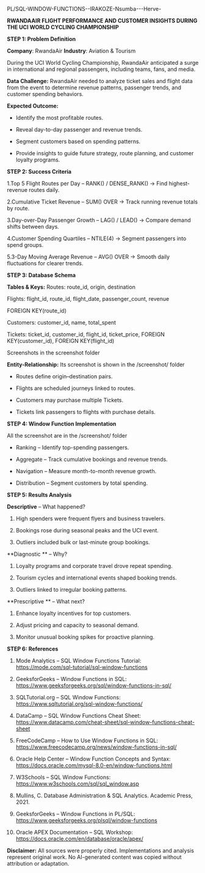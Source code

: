 PL/SQL-WINDOW-FUNCTIONS--IRAKOZE-Nsumba---Herve-

**RWANDAAIR FLIGHT PERFORMANCE AND CUSTOMER INSIGHTS DURING THE UCI WORLD CYCLING CHAMPIONSHIP**

**STEP 1: Problem Definition**

**Company**: RwandaAir
**Industry**: Aviation & Tourism

During the UCI World Cycling Championship, RwandaAir anticipated a surge in international and regional passengers, including teams, fans, and media.

**Data Challenge:**
RwandaAir needed to analyze ticket sales and flight data from the event to determine revenue patterns, passenger trends, and customer spending behaviors.

**Expected Outcome:**

- Identify the most profitable routes.

- Reveal day-to-day passenger and revenue trends.

- Segment customers based on spending patterns.

- Provide insights to guide future strategy, route planning, and customer loyalty programs.

**STEP 2: Success Criteria**

  1.Top 5 Flight Routes per Day – RANK() / DENSE_RANK() → Find highest-revenue routes daily.
  
  2.Cumulative Ticket Revenue – SUM() OVER → Track running revenue totals by route.
  
  3.Day-over-Day Passenger Growth – LAG() / LEAD() → Compare demand shifts between days.
  
  4.Customer Spending Quartiles – NTILE(4) → Segment passengers into spend groups.
  
  5.3-Day Moving Average Revenue – AVG() OVER → Smooth daily fluctuations for clearer trends.

**STEP 3: Database Schema**

**Tables & Keys:**
Routes: route_id, origin, destination

Flights: flight_id, route_id, flight_date, passenger_count, revenue

FOREIGN KEY(route_id)

Customers: customer_id, name, total_spent

Tickets: ticket_id, customer_id, flight_id, ticket_price, FOREIGN KEY(customer_id), FOREIGN KEY(flight_id)

Screenshots in the screenshot folder

**Entity-Relationship:**
Its screenshot is shown in the /screenshot/ folder

 - Routes define origin–destination pairs.
 
 - Flights are scheduled journeys linked to routes.
 
 - Customers may purchase multiple Tickets.
 
 - Tickets link passengers to flights with purchase details.

**STEP 4: Window Function Implementation**

All the screenshot are in the /screenshot/ folder

 * Ranking – Identify top-spending passengers.
 
 * Aggregate – Track cumulative bookings and revenue trends.
 
 * Navigation – Measure month-to-month revenue growth.
 
 * Distribution – Segment customers by total spending.

**STEP 5: Results Analysis**

**Descriptive** – What happened?

1. High spenders were frequent flyers and business travelers.
    
2. Bookings rose during seasonal peaks and the UCI event.
    
3. Outliers included bulk or last-minute group bookings.
    
**Diagnostic ** – Why?

1. Loyalty programs and corporate travel drove repeat spending.
    
2. Tourism cycles and international events shaped booking trends.
    
3. Outliers linked to irregular booking patterns.

**Prescriptive ** – What next?

1. Enhance loyalty incentives for top customers.
    
2. Adjust pricing and capacity to seasonal demand.
    
3. Monitor unusual booking spikes for proactive planning.

**STEP 6: References**

1. Mode Analytics – SQL Window Functions Tutorial: https://mode.com/sql-tutorial/sql-window-functions

2. GeeksforGeeks – Window Functions in SQL: https://www.geeksforgeeks.org/sql/window-functions-in-sql/

3. SQLTutorial.org – SQL Window Functions: https://www.sqltutorial.org/sql-window-functions/

4. DataCamp – SQL Window Functions Cheat Sheet: https://www.datacamp.com/cheat-sheet/sql-window-functions-cheat-sheet

5. FreeCodeCamp – How to Use Window Functions in SQL: https://www.freecodecamp.org/news/window-functions-in-sql/

6. Oracle Help Center – Window Function Concepts and Syntax: https://docs.oracle.com/mysql-8.0-en/window-functions.html

7. W3Schools – SQL Window Functions: https://www.w3schools.com/sql/sql_window.asp

8. Mullins, C. Database Administration & SQL Analytics. Academic Press, 2021.

9. GeeksforGeeks – Window Functions in PL/SQL: https://www.geeksforgeeks.org/plsql/window-functions

10. Oracle APEX Documentation – SQL Workshop: https://docs.oracle.com/en/database/oracle/apex/

**Disclaimer:**
All sources were properly cited. Implementations and analysis represent original work. No AI-generated content was copied without attribution or adaptation.

